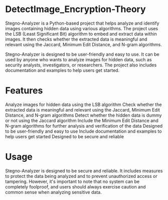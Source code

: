 # DetectImage_Encryption-Theory
Stegno-Analyzer is a Python-based project that helps analyze and identify images containing hidden data using various algorithms. 
The project uses the LSB (Least Significant Bit) algorithm to embed and extract data within images. 
It then checks whether the extracted data is meaningful and relevant using the Jaccard, Minimum Edit Distance, and N-gram algorithms.

Stegno-Analyzer is designed to be user-friendly and easy to use.
It can be used by anyone who wants to analyze images for hidden data, such as security analysts, investigators, or researchers.
The project also includes documentation and examples to help users get started.

# Features
Analyze images for hidden data using the LSB algorithm
Check whether the extracted data is meaningful and relevant using the Jaccard, Minimum Edit Distance, and N-gram algorithms
Detect whether the hidden data is dummy or not using the Jaccard algorithm
Include the Minimum Edit Distance and N-gram algorithms for further analysis and verification of the data
Designed to be user-friendly and easy to use
Include documentation and examples to help users get started
Designed to be secure and reliable

# Usage
Stegno-Analyzer is designed to be secure and reliable. It includes measures to protect the data being analyzed and to prevent unauthorized access or tampering. However, 
it's important to note that no system can be completely foolproof, and users should always exercise caution and common sense when analyzing sensitive data.
